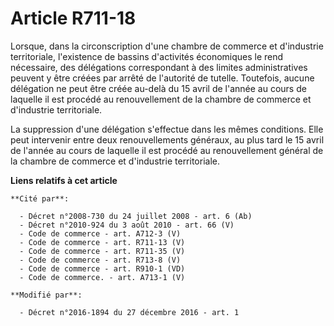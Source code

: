 # Article R711-18

Lorsque, dans la circonscription d'une      chambre de commerce et d'industrie territoriale, l'existence de bassins
d'activités économiques le rend nécessaire, des délégations correspondant à des limites administratives peuvent y être créées
par arrêté de l'autorité de tutelle. Toutefois, aucune délégation ne peut être créée au-delà du 15 avril de l'année au cours
de laquelle il est procédé au renouvellement de la      chambre de commerce et d'industrie territoriale.

La  suppression d'une délégation s'effectue dans les mêmes conditions. Elle  peut intervenir entre deux renouvellements
généraux, au plus tard le 15  avril de l'année au cours de laquelle il est procédé au renouvellement  général de la chambre
de commerce et d'industrie territoriale.

**Liens relatifs à cet article**

	**Cité par**:

	  - Décret n°2008-730 du 24 juillet 2008 - art. 6 (Ab)
	  - Décret n°2010-924 du 3 août 2010 - art. 66 (V)
	  - Code de commerce - art. A712-3 (V)
	  - Code de commerce - art. R711-13 (V)
	  - Code de commerce - art. R711-35 (V)
	  - Code de commerce - art. R713-8 (V)
	  - Code de commerce - art. R910-1 (VD)
	  - Code de commerce. - art. A713-1 (V)

	**Modifié par**:

	  - Décret n°2016-1894 du 27 décembre 2016 - art. 1
